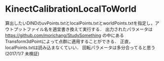 # KinectCalibrationLocalToWorld
算出したいDINDのuvPoints.txtとlocalPoints.txtとworldPoints.txtを指定し，アウトプットファイル名を適宜書き換えて実行する．
出力されたパラメータは https://github.com/morichang/StudySomething の中にあるTransform3dPointによって点群に適用することができる．
正直，localPoints.txtは読み込まなくていい．
回転パラメータは多分合ってると思う(2017/1/7 未検証)
